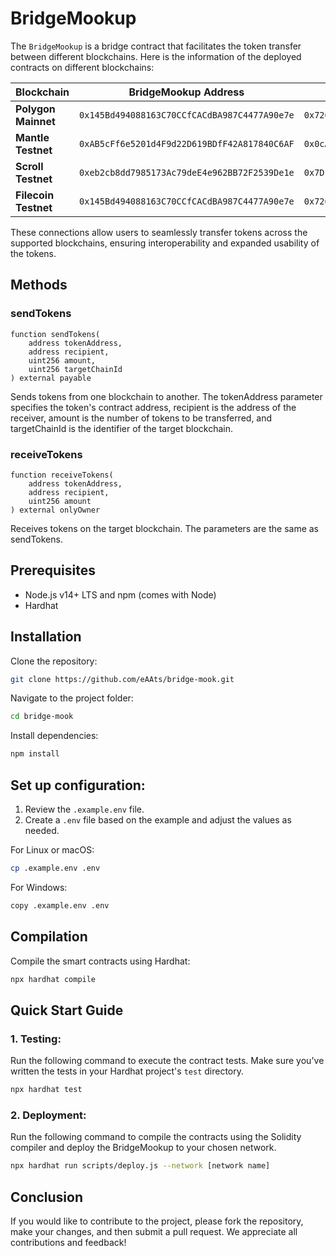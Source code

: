 # BridgeMookup

The `BridgeMookup` is a bridge contract that facilitates the token transfer between different blockchains. Here is the information of the deployed contracts on different blockchains:

| Blockchain                     | BridgeMookup Address                       | USDC Address                               | ETH Address                                |
|--------------------------------|--------------------------------------------|--------------------------------------------|--------------------------------------------|
| **Polygon Mainnet**            | `0x145Bd494088163C70CCfCACdBA987C4477A90e7e` | `0x7269b8e1B0E82A62c20fc57526Bc6f47c9D1BaF8` | `0x2114871A29d2eC9351385D859B318AD8C227A597` |
| **Mantle Testnet**             | `0xAB5cFf6e5201d4F9d22D619BDfF42A817840C6AF`                                        | `0x0cA688EC98360DA3AB0527D30D64CA0182045e73`                                        | `0x405962ef0D4e48D5A2De715e7327e93b11e532C8`                                        |
| **Scroll Testnet**             | `0xeb2cb8dd7985173Ac79deE4e962BB72F2539De1e`                                        | `0x7D1d7fF79433ea4E477e8EC2EA0311aFC6DC390c`                                        | `0xD897f760026E426937fc5c49c79ab6C3339d1EBa`                                        |
| **Filecoin Testnet**           | `0x145Bd494088163C70CCfCACdBA987C4477A90e7e`                                        | `0x7269b8e1B0E82A62c20fc57526Bc6f47c9D1BaF8`                                        | `0x2114871A29d2eC9351385D859B318AD8C227A597`                                        |

These connections allow users to seamlessly transfer tokens across the supported blockchains, ensuring interoperability and expanded usability of the tokens.

## Methods

### sendTokens
```solidity
function sendTokens(
    address tokenAddress,
    address recipient,
    uint256 amount,
    uint256 targetChainId
) external payable
```
Sends tokens from one blockchain to another. The tokenAddress parameter specifies the token's contract address, recipient is the address of the receiver, amount is the number of tokens to be transferred, and targetChainId is the identifier of the target blockchain.

### receiveTokens
```solidity
function receiveTokens(
    address tokenAddress,
    address recipient,
    uint256 amount
) external onlyOwner
```
Receives tokens on the target blockchain. The parameters are the same as sendTokens.

## Prerequisites
- Node.js v14+ LTS and npm (comes with Node)
- Hardhat

## Installation
Clone the repository:

```bash
git clone https://github.com/eAAts/bridge-mook.git
```

Navigate to the project folder:
```bash
cd bridge-mook
```

Install dependencies:
```bash
npm install
```

## Set up configuration:
1. Review the `.example.env` file.
2. Create a `.env` file based on the example and adjust the values as needed.

For Linux or macOS:
```bash
cp .example.env .env
```

For Windows:
```bash
copy .example.env .env
```

## Compilation
Compile the smart contracts using Hardhat:
```bash
npx hardhat compile
```

## Quick Start Guide
### 1. Testing:
Run the following command to execute the contract tests. Make sure you've written the tests in your Hardhat project's `test` directory.
```bash
npx hardhat test
```

### 2. Deployment:
Run the following command to compile the contracts using the Solidity compiler and deploy the BridgeMookup to your chosen network.
```bash
npx hardhat run scripts/deploy.js --network [network name]
```

## Conclusion
If you would like to contribute to the project, please fork the repository, make your changes, and then submit a pull request. We appreciate all contributions and feedback!